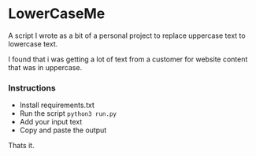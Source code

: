 # LowerCaseMe

A script I wrote as a bit of a personal project to replace uppercase text to lowercase text.

I found that i was getting a lot of text from a customer for website content that was in uppercase.

### Instructions

- Install requirements.txt
- Run the script `python3 run.py`
- Add your input text
- Copy and paste the output

Thats it.
